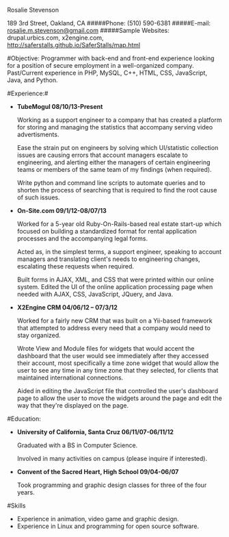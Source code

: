 Rosalie Stevenson

189 3rd Street, Oakland, CA
#####Phone: 
(510) 590-6381
#####E-mail:
rosalie.m.stevenson@gmail.com
#####Sample Websites:
drupal.urbics.com, x2engine.com, http://saferstalls.github.io/SaferStalls/map.html

#Objective:
Programmer with back-end and front-end experience looking for a position of secure employment in a well-organized company. 
Past/Current experience in PHP, MySQL, C++, HTML, CSS, JavaScript, Java, and Python.

#Experience:#

* **TubeMogul 08/10/13-Present**

   Working as a support engineer to a company that has created a platform for storing and managing the statistics that accompany serving video advertisments. 

  Ease the strain put on engineers by solving which UI/statistic collection issues are causing errors that account managers escalate to engineering, and alerting either the managers of certain engineering teams or members of the same team of my findings (when required).

   Write python and command line scripts to automate queries and to shorten the process of searching that is required to find the root cause of such issues.

* **On-Site.com               09/1/12-08/07/13**

  Worked for a 5-year old Ruby-On-Rails-based real estate start-up which focused on building a standardized format for rental application processes and the accompanying legal forms.

   Acted as, in the simplest terms, a support engineer, speaking to account managers and translating client's needs to engineering changes, escalating these requests when required.

   Built forms in AJAX, XML, and CSS that were printed within our online system.
Edited the UI of the online application processing page when needed with AJAX, CSS, JavaScript, JQuery, and Java.

* **X2Engine CRM       04/06/12 – 07/3/12**

   Worked for a fairly new CRM that was built on a Yii-based framework that attempted to address every need that a company would need to stay organized. 

   Wrote View and Module files for widgets that would accent the dashboard that the user would see immediately after they accessed their account, most specifically a time zone widget that would allow the user to see any time in any time zone that they selected, for clients that maintained international connections.

   Aided in editing the JavaScript file that controlled the user's dashboard page to allow the user to move the widgets around the page and edit the way that they're displayed on the page.

#Education:

* **University of California, Santa Cruz       06/11/07-06/11/12**

   Graduated with a BS in Computer Science.

   Involved in many activities on campus (please inquire if interested).

* **Convent of the Sacred Heart, High School   09/04-06/07**

   Took programming and graphic design classes for three of the four years.

#Skills
* Experience in animation, video game and graphic design.
* Experience in Linux and programming for open source software.


